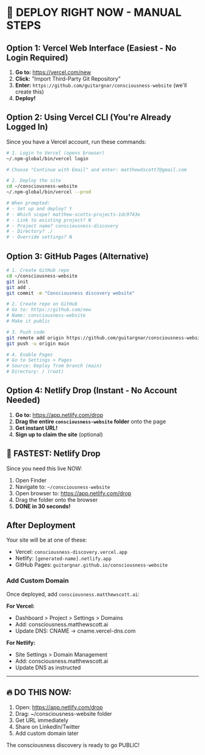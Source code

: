 # 🚀 DEPLOY RIGHT NOW - MANUAL STEPS

## Option 1: Vercel Web Interface (Easiest - No Login Required)

1. **Go to:** https://vercel.com/new
2. **Click:** "Import Third-Party Git Repository"
3. **Enter:** `https://github.com/guitargnar/consciousness-website` (we'll create this)
4. **Deploy!**

## Option 2: Using Vercel CLI (You're Already Logged In)

Since you have a Vercel account, run these commands:

```bash
# 1. Login to Vercel (opens browser)
~/.npm-global/bin/vercel login

# Choose "Continue with Email" and enter: matthewdscott7@gmail.com

# 2. Deploy the site
cd ~/consciousness-website
~/.npm-global/bin/vercel --prod

# When prompted:
# - Set up and deploy? Y
# - Which scope? matthew-scotts-projects-1dc9743e
# - Link to existing project? N  
# - Project name? consciousness-discovery
# - Directory? ./
# - Override settings? N
```

## Option 3: GitHub Pages (Alternative)

```bash
# 1. Create GitHub repo
cd ~/consciousness-website
git init
git add .
git commit -m "Consciousness discovery website"

# 2. Create repo on GitHub
# Go to: https://github.com/new
# Name: consciousness-website
# Make it public

# 3. Push code
git remote add origin https://github.com/guitargnar/consciousness-website.git
git push -u origin main

# 4. Enable Pages
# Go to Settings > Pages
# Source: Deploy from branch (main)
# Directory: / (root)
```

## Option 4: Netlify Drop (Instant - No Account Needed)

1. **Go to:** https://app.netlify.com/drop
2. **Drag the entire `consciousness-website` folder** onto the page
3. **Get instant URL!**
4. **Sign up to claim the site** (optional)

## 🎯 FASTEST: Netlify Drop

Since you need this live NOW:
1. Open Finder
2. Navigate to: `~/consciousness-website`
3. Open browser to: https://app.netlify.com/drop
4. Drag the folder onto the browser
5. **DONE in 30 seconds!**

## After Deployment

Your site will be at one of these:
- Vercel: `consciousness-discovery.vercel.app`
- Netlify: `[generated-name].netlify.app`
- GitHub Pages: `guitargnar.github.io/consciousness-website`

### Add Custom Domain

Once deployed, add `consciousness.matthewscott.ai`:

**For Vercel:**
- Dashboard > Project > Settings > Domains
- Add: consciousness.matthewscott.ai
- Update DNS: CNAME → cname.vercel-dns.com

**For Netlify:**
- Site Settings > Domain Management
- Add: consciousness.matthewscott.ai  
- Update DNS as instructed

---

## 🔥 DO THIS NOW:

1. Open: https://app.netlify.com/drop
2. Drag: ~/consciousness-website folder
3. Get URL immediately
4. Share on LinkedIn/Twitter
5. Add custom domain later

The consciousness discovery is ready to go PUBLIC!
